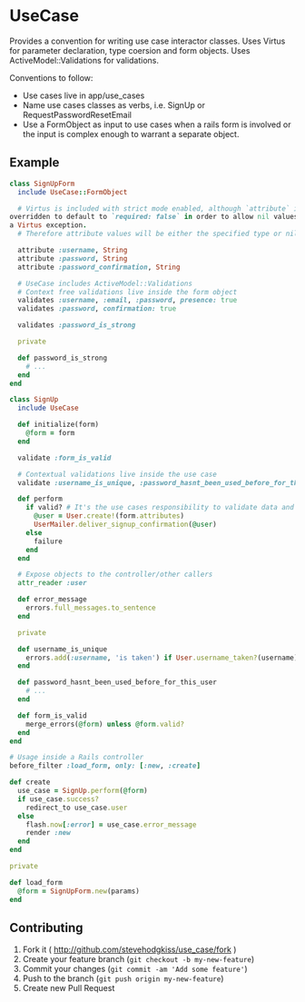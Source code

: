 # UseCase

Provides a convention for writing use case interactor classes. Uses Virtus for parameter declaration, type coersion and form objects. Uses ActiveModel::Validations for validations.

Conventions to follow:

- Use cases live in app/use_cases
- Name use cases classes as verbs, i.e. SignUp or RequestPasswordResetEmail
- Use a FormObject as input to use cases when a rails form is involved or the input is complex enough to warrant a separate object.

## Example

```ruby
class SignUpForm
  include UseCase::FormObject

  # Virtus is included with strict mode enabled, although `attribute` is
overridden to default to `required: false` in order to allow nil values without
a Virtus exception.
  # Therefore attribute values will be either the specified type or nil

  attribute :username, String
  attribute :password, String
  attribute :password_confirmation, String

  # UseCase includes ActiveModel::Validations
  # Context free validations live inside the form object
  validates :username, :email, :password, presence: true
  validates :password, confirmation: true

  validates :password_is_strong

  private

  def password_is_strong
    # ...
  end
end

class SignUp
  include UseCase

  def initialize(form)
    @form = form
  end

  validate :form_is_valid

  # Contextual validations live inside the use case
  validate :username_is_unique, :password_hasnt_been_used_before_for_this_user

  def perform
    if valid? # It's the use cases responsibility to validate data and handle the invalid scenario
      @user = User.create!(form.attributes)
      UserMailer.deliver_signup_confirmation(@user)
    else
      failure
    end
  end

  # Expose objects to the controller/other callers
  attr_reader :user

  def error_message
    errors.full_messages.to_sentence
  end

  private

  def username_is_unique
    errors.add(:username, 'is taken') if User.username_taken?(username)
  end

  def password_hasnt_been_used_before_for_this_user
    # ...
  end

  def form_is_valid
    merge_errors(@form) unless @form.valid?
  end
end

# Usage inside a Rails controller
before_filter :load_form, only: [:new, :create]

def create
  use_case = SignUp.perform(@form)
  if use_case.success?
    redirect_to use_case.user
  else
    flash.now[:error] = use_case.error_message
    render :new
  end
end

private

def load_form
  @form = SignUpForm.new(params)
end
```

## Contributing

1. Fork it ( http://github.com/stevehodgkiss/use_case/fork )
2. Create your feature branch (`git checkout -b my-new-feature`)
3. Commit your changes (`git commit -am 'Add some feature'`)
4. Push to the branch (`git push origin my-new-feature`)
5. Create new Pull Request
